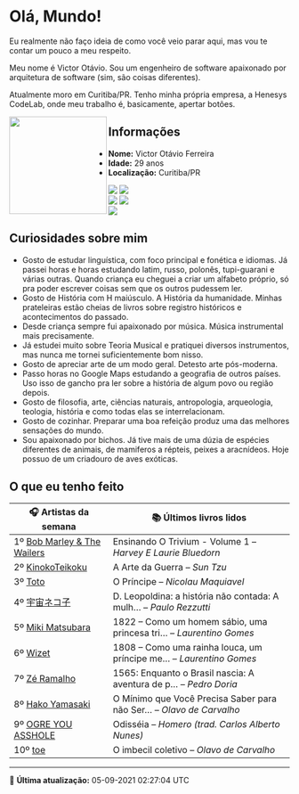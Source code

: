 # Olá, Mundo!

Eu realmente não faço ideia de como você veio parar aqui, mas vou te contar um pouco a meu respeito.

Meu nome é Victor Otávio. Sou um engenheiro de software apaixonado por arquitetura de software (sim, são coisas diferentes).

Atualmente moro em Curitiba/PR. Tenho minha própria empresa, a Henesys CodeLab, onde meu trabalho é, basicamente, apertar botões.

<img align="left" src="https://github.com/vctrtvfrrr/vctrtvfrrr/raw/master/octocat.png" alt="" width="175" />

## Informações

- **Nome:** Victor Otávio Ferreira
- **Idade:** 29 anos
- **Localização:** Curitiba/PR

[![](https://img.shields.io/badge/LinkedIn-victorotavio-blue)](https://www.linkedin.com/in/victorotavio/) [![](https://img.shields.io/badge/Twitter-@vctrtvfrrr-blue)](https://twitter.com/vctrtvfrrr)  
[![](https://img.shields.io/badge/GitHub-vctrtvfrrr-24292e)](https://github.com/vctrtvfrrr) [![](https://img.shields.io/badge/GitLab-vctrtvfrrr-ec5d16)](https://gitlab.com/vctrtvfrrr)  
[![](https://img.shields.io/badge/Email-victor@otavioferreira.com.br-red)](mailto:victor@otavioferreira.com.br)  

## Curiosidades sobre mim

-   Gosto de estudar linguística, com foco principal e fonética e idiomas. Já passei horas e horas estudando latim, russo, polonês, tupi-guarani e várias outras. Quando criança eu cheguei a criar um alfabeto próprio, só pra poder escrever coisas sem que os outros pudessem ler.
-   Gosto de História com H maiúsculo. A História da humanidade. Minhas prateleiras estão cheias de livros sobre registro históricos e acontecimentos do passado.
-   Desde criança sempre fui apaixonado por música. Música instrumental mais precisamente.
-   Já estudei muito sobre Teoria Musical e pratiquei diversos instrumentos, mas nunca me tornei suficientemente bom nisso.
-   Gosto de apreciar arte de um modo geral. Detesto arte pós-moderna.
-   Passo horas no Google Maps estudando a geografia de outros países. Uso isso de gancho pra ler sobre a história de algum povo ou região depois.
-   Gosto de filosofia, arte, ciências naturais, antropologia, arqueologia, teologia, história e como todas elas se interrelacionam.
-   Gosto de cozinhar. Preparar uma boa refeição produz uma das melhores sensações do mundo.
-   Sou apaixonado por bichos. Já tive mais de uma dúzia de espécies diferentes de animais, de mamiferos a répteis, peixes a aracnídeos. Hoje possuo de um criadouro de aves exóticas.


## O que eu tenho feito

|                                  🎧 Artistas da semana                                   |                      📚 Últimos livros lidos                      |
|------------------------------------------------------------------------------------------|-------------------------------------------------------------------|
| 1º [Bob Marley & The Wailers](https://www.last.fm/music/Bob+Marley+&+The+Wailers)        | Ensinando O Trivium - Volume 1	–	_Harvey E Laurie Bluedorn_         |
| 2º [KinokoTeikoku](https://www.last.fm/music/KinokoTeikoku)                              | A Arte da Guerra	–	_Sun Tzu_                                        |
| 3º [Toto](https://www.last.fm/music/Toto)                                                | O Príncipe	–	_Nicolau Maquiavel_                                    |
| 4º [宇宙ネコ子](https://www.last.fm/music/%E5%AE%87%E5%AE%99%E3%83%8D%E3%82%B3%E5%AD%90) | D. Leopoldina: a história não contada: A mulh…	–	_Paulo Rezzutti_   |
| 5º [Miki Matsubara](https://www.last.fm/music/Miki+Matsubara)                            | 1822 – Como um homem sábio, uma princesa tri…	–	_Laurentino Gomes_  |
| 6º [Wizet](https://www.last.fm/music/Wizet)                                              | 1808 – Como uma rainha louca, um príncipe me…	–	_Laurentino Gomes_  |
| 7º [Zé Ramalho](https://www.last.fm/music/Z%C3%A9+Ramalho)                               | 1565: Enquanto o Brasil nascia: A aventura de p…	–	_Pedro Doria_    |
| 8º [Hako Yamasaki](https://www.last.fm/music/Hako+Yamasaki)                              | O Mínimo que Você Precisa Saber para não Ser…	–	_Olavo de Carvalho_ |
| 9º [OGRE YOU ASSHOLE](https://www.last.fm/music/OGRE+YOU+ASSHOLE)                        | Odisséia	–	_Homero (trad. Carlos Alberto Nunes)_                    |
| 10º [toe](https://www.last.fm/music/toe)                                                 | O imbecil coletivo	–	_Olavo de Carvalho_                            |


---

🚀 **Última atualização:** 05-09-2021 02:27:04 UTC